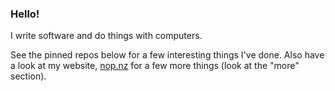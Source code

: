 ### Hello!

I write software and do things with computers.

See the pinned repos below for a few interesting things I've done. Also have a look at my website, [nop.nz](https://nop.nz/) for a few more things (look at the "more" section).
